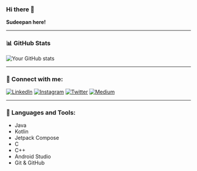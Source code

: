 ### Hi there 👋

**Sudeepan here!**

---

### 📊 GitHub Stats
![Your GitHub stats](https://github-readme-stats.vercel.app/api?username=sudeepanv&show_icons=true&theme=radical)

---

### 🔗 Connect with me:
[![LinkedIn](https://img.shields.io/badge/LinkedIn-Sudeepan_V-blue?logo=linkedin&logoColor=white)](https://www.linkedin.com/in/sudeepan-v-341a02300/)
[![Instagram](https://img.shields.io/badge/Instagram-@sudeepan.v-blue?logo=instagram&logoColor=white)](https://www.instagram.com/sudeepan.v?igsh=aG9xNjEzeWd3Y2p6)
[![Twitter](https://img.shields.io/badge/Twitter-@vsudeepan-blue?logo=twitter&logoColor=white)](https://x.com/vsudeepan?t=5LW__Mb9uc9Rj-a2LEa5kQ&s=08)
[![Medium](https://img.shields.io/badge/Medium-@vsudeepan-blue?logo=medium&logoColor=white)](https://medium.com/@vsudeepan)

---

### 🚀 Languages and Tools:
- Java
- Kotlin
- Jetpack Compose
- C
- C++
- Android Studio
- Git & GitHub

